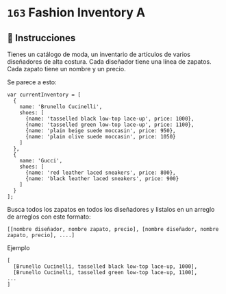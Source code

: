 # `163` Fashion Inventory A

## 📝 Instrucciones

Tienes un catálogo de moda, un inventario de artículos de varios diseñadores de alta costura. Cada diseñador tiene una línea de zapatos. Cada zapato tiene un nombre y un precio.

Se parece a esto: 
```Js
var currentInventory = [
  {
    name: 'Brunello Cucinelli',
    shoes: [
      {name: 'tasselled black low-top lace-up', price: 1000},
      {name: 'tasselled green low-top lace-up', price: 1100},
      {name: 'plain beige suede moccasin', price: 950},
      {name: 'plain olive suede moccasin', price: 1050}
    ]
  },
  {
    name: 'Gucci',
    shoes: [
      {name: 'red leather laced sneakers', price: 800},
      {name: 'black leather laced sneakers', price: 900}
    ]
  }
];
```
 Busca todos los zapatos en todos los diseñadores y listalos en un arreglo de arreglos con este formato: 
```Js
[[nombre diseñador, nombre zapato, precio], [nombre diseñador, nombre zapato, precio], ....]
```
Ejemplo
```Js
[
  [Brunello Cucinelli, tasselled black low-top lace-up, 1000],
  [Brunello Cucinelli, tasselled green low-top lace-up, 1100],
...
]
```